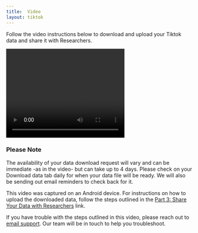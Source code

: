 ```yaml
---
title:  Video  
layout: tiktok
---
```

<div>
	<p>Follow the video instructions below to download and upload your Tiktok data and share it with Researchers. </p>
	<video align="center" width="320" height="240" controls><source src="videos/tiktok_android_upload.mp4" type="mp4"></video>
<div> 
<div> 
	<h3>Please Note</h3>
	<p>The availability of your data download request will vary and can be immediate -as in the video- but can take up to 4 days. Please check on your Download data tab daily for when your data file will be ready. We will also be sending out email reminders to check back for it.
	</p>
	<p>This video was captured on an Android device. For instructions on how to upload the downloaded data, follow the steps outlined in the <a href="https://www.csmapsurveys.org/tiktok_ios">Part 3: Share Your Data with Researchers</a> link.
	</p>
	<p>If you have trouble with the steps outlined in this video, please reach out to <a href="mailto:csmapsupport@nyu.edu">email support</a>. Our team will be in touch to help you troubleshoot.</p>
</div>
